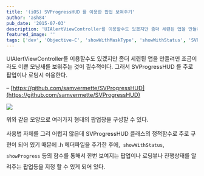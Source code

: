 ```yaml
---
title: '(iOS) SVProgressHUD 를 이용한 팝업 보여주기'
author: 'ash84'
pub_date: '2015-07-03'
description: 'UIAlertViewController를 이용할수도 있겠지만 좀더 세련된 앱을 만들려면 조금이라도 이쁜 모냥새를 보워주는 것이 필수적이다. 그래서 SVProgressHUD 를 주로 팝업이나 로딩시 이용한다.'
featured_image: ''
tags: ['dev', 'Objective-C', 'showWithMaskType', 'showWithStatus', 'SVProgressHUD']
---
```



<span style="font-size: 11pt;">UIAlertViewController를 이용할수도 있겠지만 좀더 세련된 앱을 만들려면 조금이라도 이쁜 모냥새를 보워주는 것이 필수적이다. 그래서 </span><span style="font-size: 11pt; line-height: 1.5;">SVProgressHUD 를 주로 팝업이나 로딩시 이용한다. </span>

<span style="font-size: 9pt; line-height: 1.5;">  
</span>

<span style="font-size: 11pt;">– [https://github.com/samvermette/SVProgressHUD](https://github.com/samvermette/SVProgressHUD)</span>

![](http://ash84.net/wp-content/uploads/1/cfile1.uf.276DBE37523D7C7C149204.png)

<span style="font-size: 11pt;">위와 같은 모양으로 여러가지 형태의 팝업창을 구성할 수 있다. </span>

<span style="font-size: 11pt;">  
</span>

<span style="font-size: 11pt;">사용법 자체를 그리 어렵지 않은데 </span><span style="font-size: 14.545454025268555px; line-height: 2;">SVProgressHUD 클래스의 정적함수로 주로 구현이 되어 있기 때문에 .h 헤더파일을 추가한 후에,  `showWithStatus`, ` showProgress` 등의 함수를 통해서 한번 보여지는 팝업이나 로딩뷰나 진행상태를 알려주는 팝업등을 지정 할 수 있게 되어 있다. </span>

<span style="font-size: 11pt;">  
</span><span style="font-size: 11pt;">  
</span><span style="font-size: 11pt;">  
</span><span style="font-size: 11pt;">  
</span><span style="font-size: 11pt;">  
</span><span style="font-size: 11pt;"></span>

<span style="font-size: 11pt;">  
</span><span style="font-size: 11pt;">  
</span><span style="font-size: 11pt;">  
</span><span style="font-size: 11pt;">  
</span><span style="font-size: 11pt;">  
</span><span style="font-size: 11pt;"></span>



